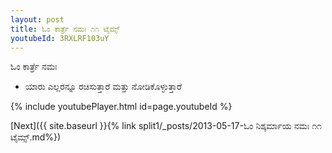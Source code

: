 ```yaml
---
layout: post
title: ಓಂ ಕಾರ್ತ್ರೆ ನಮಃ ೧೧ ಟೈಮ್ಸ್
youtubeId: 3RXLRF103uY
---
```

 
 
 ಓಂ ಕಾರ್ತ್ರೆ ನಮಃ  
 
 -  ಯಾರು ಎಲ್ಲರನ್ನೂ ರಚಿಸುತ್ತಾರೆ ಮತ್ತು ನೋಡಿಕೊಳ್ಳುತ್ತಾರೆ 
 
  
 
  
 
 
 
 
 
 


{% include youtubePlayer.html id=page.youtubeId %}
 
[Next]({{ site.baseurl }}{% link  split1/_posts/2013-05-17-ಓಂ ನಿಶ್ಕರ್ಮಾಯ ನಮಃ ೧೧ ಟೈಮ್ಸ್.md%})
 
